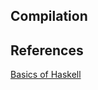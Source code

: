 ## Compilation


## References

[Basics of Haskell](https://www.schoolofhaskell.com/school/starting-with-haskell/basics-of-haskell)